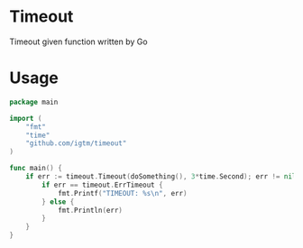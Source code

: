 # Timeout

Timeout given function written by Go

# Usage

```go
package main

import (
	"fmt"
	"time"
	"github.com/igtm/timeout"
)

func main() {
    if err := timeout.Timeout(doSomething(), 3*time.Second); err != nil {
        if err == timeout.ErrTimeout {
            fmt.Printf("TIMEOUT: %s\n", err)
        } else {
            fmt.Println(err)
        }
    }
}
```